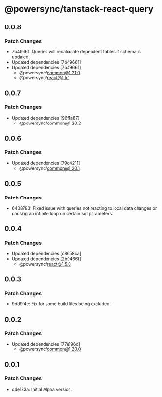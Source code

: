 # @powersync/tanstack-react-query

## 0.0.8

### Patch Changes

- 7b49661: Queries will recalculate dependent tables if schema is updated.
- Updated dependencies [7b49661]
- Updated dependencies [7b49661]
  - @powersync/common@1.21.0
  - @powersync/react@1.5.1

## 0.0.7

### Patch Changes

- Updated dependencies [96f1a87]
  - @powersync/common@1.20.2

## 0.0.6

### Patch Changes

- Updated dependencies [79d4211]
  - @powersync/common@1.20.1

## 0.0.5

### Patch Changes

- 6408783: Fixed issue with queries not reacting to local data changes or causing an infinite loop on certain sql parameters.

## 0.0.4

### Patch Changes

- Updated dependencies [c8658ca]
- Updated dependencies [2b0466f]
  - @powersync/react@1.5.0

## 0.0.3

### Patch Changes

- 9dd9f4e: Fix for some build files being excluded.

## 0.0.2

### Patch Changes

- Updated dependencies [77e196d]
  - @powersync/common@1.20.0

## 0.0.1

### Patch Changes

- c4e183a: Initial Alpha version.
